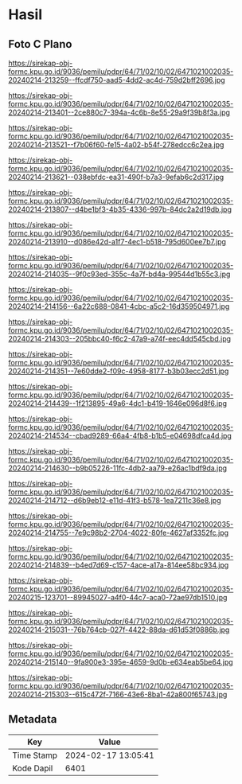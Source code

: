 # Hasil

## Foto C Plano

https://sirekap-obj-formc.kpu.go.id/9036/pemilu/pdpr/64/71/02/10/02/6471021002035-20240214-213259--ffcdf750-aad5-4dd2-ac4d-759d2bff2696.jpg

https://sirekap-obj-formc.kpu.go.id/9036/pemilu/pdpr/64/71/02/10/02/6471021002035-20240214-213401--2ce880c7-394a-4c6b-8e55-29a9f39b8f3a.jpg

https://sirekap-obj-formc.kpu.go.id/9036/pemilu/pdpr/64/71/02/10/02/6471021002035-20240214-213521--f7b06f60-fe15-4a02-b54f-278edcc6c2ea.jpg

https://sirekap-obj-formc.kpu.go.id/9036/pemilu/pdpr/64/71/02/10/02/6471021002035-20240214-213621--038ebfdc-ea31-490f-b7a3-9efab6c2d317.jpg

https://sirekap-obj-formc.kpu.go.id/9036/pemilu/pdpr/64/71/02/10/02/6471021002035-20240214-213807--d4be1bf3-4b35-4336-997b-84dc2a2d19db.jpg

https://sirekap-obj-formc.kpu.go.id/9036/pemilu/pdpr/64/71/02/10/02/6471021002035-20240214-213910--d086e42d-a1f7-4ec1-b518-795d600ee7b7.jpg

https://sirekap-obj-formc.kpu.go.id/9036/pemilu/pdpr/64/71/02/10/02/6471021002035-20240214-214035--9f0c93ed-355c-4a7f-bd4a-99544d1b55c3.jpg

https://sirekap-obj-formc.kpu.go.id/9036/pemilu/pdpr/64/71/02/10/02/6471021002035-20240214-214156--6a22c688-0841-4cbc-a5c2-16d359504971.jpg

https://sirekap-obj-formc.kpu.go.id/9036/pemilu/pdpr/64/71/02/10/02/6471021002035-20240214-214303--205bbc40-f6c2-47a9-a74f-eec4dd545cbd.jpg

https://sirekap-obj-formc.kpu.go.id/9036/pemilu/pdpr/64/71/02/10/02/6471021002035-20240214-214351--7e60dde2-f09c-4958-8177-b3b03ecc2d51.jpg

https://sirekap-obj-formc.kpu.go.id/9036/pemilu/pdpr/64/71/02/10/02/6471021002035-20240214-214439--1f213895-49a6-4dc1-b419-1646e096d8f6.jpg

https://sirekap-obj-formc.kpu.go.id/9036/pemilu/pdpr/64/71/02/10/02/6471021002035-20240214-214534--cbad9289-66a4-4fb8-b1b5-e04698dfca4d.jpg

https://sirekap-obj-formc.kpu.go.id/9036/pemilu/pdpr/64/71/02/10/02/6471021002035-20240214-214630--b9b05226-11fc-4db2-aa79-e26ac1bdf9da.jpg

https://sirekap-obj-formc.kpu.go.id/9036/pemilu/pdpr/64/71/02/10/02/6471021002035-20240214-214712--d6b9eb12-e11d-41f3-b578-1ea7211c36e8.jpg

https://sirekap-obj-formc.kpu.go.id/9036/pemilu/pdpr/64/71/02/10/02/6471021002035-20240214-214755--7e9c98b2-2704-4022-80fe-4627af3352fc.jpg

https://sirekap-obj-formc.kpu.go.id/9036/pemilu/pdpr/64/71/02/10/02/6471021002035-20240214-214839--b4ed7d69-c157-4ace-a17a-814ee58bc934.jpg

https://sirekap-obj-formc.kpu.go.id/9036/pemilu/pdpr/64/71/02/10/02/6471021002035-20240215-123701--89945027-a4f0-44c7-aca0-72ae97db1510.jpg

https://sirekap-obj-formc.kpu.go.id/9036/pemilu/pdpr/64/71/02/10/02/6471021002035-20240214-215031--76b764cb-027f-4422-88da-d61d53f0886b.jpg

https://sirekap-obj-formc.kpu.go.id/9036/pemilu/pdpr/64/71/02/10/02/6471021002035-20240214-215140--9fa900e3-395e-4659-9d0b-e634eab5be64.jpg

https://sirekap-obj-formc.kpu.go.id/9036/pemilu/pdpr/64/71/02/10/02/6471021002035-20240214-215303--615c472f-7166-43e6-8ba1-42a800f65743.jpg


## Metadata

| Key        | Value               |
| ---------- | ------------------- |
| Time Stamp | 2024-02-17 13:05:41 |
| Kode Dapil | 6401                |




